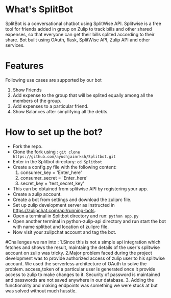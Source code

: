 # What's SplitBot
SplitBot is a conversational chatbot using SplitWise API. Splitwise is a free tool for friends added in group on Zulip to track bills and other shared expenses, so that everyone can get their bills splited according to their share. Bot built using OAuth, flask, SplitWise API, Zulip API and other services.

# Features
Following use cases are supported by our bot
1. Show Friends
2. Add expense to the group that will be splited equally among all the members of the group.
3. Add expenses to a particular friend.
4. Show Balances after simplifying all the debts.

# How to set up the bot?
- Fork the repo.
- Clone the fork using : `git clone https://github.com/ayushjainrksh/Splitbot.git`
- Enter in the Splitbot directory: `cd Splitbot`
- Create a config.py file with the following content:
  1. consumer_key = 'Enter_here'
  2. consumer_secret = 'Enter_here'
  3. secret_key = 'test_secret_key'
- This can be obtained from splitwise API by registering your app.
- Create a zulip account.
- Create a bot from settings and download the zuliprc file.
- Set up zulip development server as instructed in https://zulipchat.com/api/running-bots.
- Open a terminal in Splitbot directory and run: `python app.py`
- Open another terminal in python-zulip-api directory and run start the bot with name splitbot and location of zuliprc file.
- Now visit your zulipchat account and tag the bot.

#Challenges we ran into : 
1.Since this is not a simple api integration which fetches and shows the result, maintaing the details of the user's splitwise account on zulip was tricky.
2.Major problem faced during the project development was to provide authorized access of zulip user to his splitwise account. We used the serverless architecture of OAuth to solve the problem. access_token of a particular user is generated once it provide access to zulip to make changes to it. Security of password is maintained and passwords are not saved anywhere in our database.
3. Adding the functionality and making endpoints was something we were stuck at but was solved without much husstle. 
